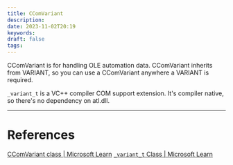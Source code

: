 ```yaml
---
title: CComVariant
description: 
date: 2023-11-02T20:19
keywords: 
draft: false
tags:
---
```

CComVariant is for handling OLE automation data.  CComVariant inherits from VARIANT, so you can use a CComVariant anywhere a VARIANT is required.

`_variant_t` is a VC++ compiler COM support extension.  It's compiler native, so there's no dependency on atl.dll.

---
# References

[CComVariant class | Microsoft Learn](https://learn.microsoft.com/en-us/cpp/atl/reference/ccomvariant-class?view=msvc-170)
[`_variant_t` Class | Microsoft Learn](https://learn.microsoft.com/en-us/cpp/cpp/variant-t-class?view=msvc-170)
